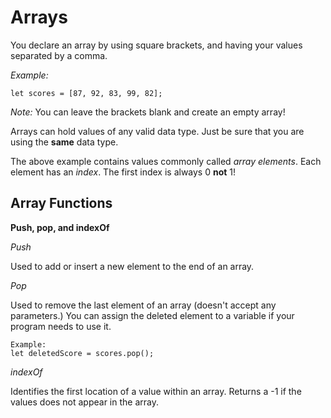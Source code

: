 # Arrays

You declare an array by using square brackets, and having your values separated by a comma.

*Example:*

    let scores = [87, 92, 83, 99, 82];

*Note:* You can leave the brackets blank and create an empty array!

Arrays can hold values of any valid data type. Just be sure that you are using the **same** data type.

The above example contains values commonly called *array elements*. Each element has an *index*. The first index is always 0 **not** 1!

## Array Functions
**Push, pop, and indexOf**

*Push*

Used to add or insert a new element to the end of an array.

*Pop*

Used to remove the last element of an array (doesn't accept any parameters.) You can assign the deleted element to a variable if your program needs to use it.

    Example:
    let deletedScore = scores.pop();

*indexOf*

Identifies the first location of a value within an array. Returns a -1 if the values does not appear in the array.